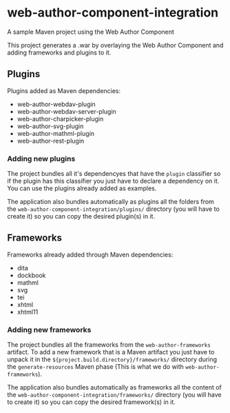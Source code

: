 # web-author-component-integration
A sample Maven project using the Web Author Component

This project generates a .war by overlaying the Web Author Component and adding frameworks and plugins to it.

## Plugins


Plugins added as Maven dependencies:

* web-author-webdav-plugin
* web-author-webdav-server-plugin
* web-author-charpicker-plugin
* web-author-svg-plugin
* web-author-mathml-plugin
* web-author-rest-plugin

### Adding new plugins

The project bundles all it's dependencyes that have the `plugin` classifier so if the plugin has this classifier you just have to declare a dependency on it. You can use the plugins already added as examples.

The application also bundles automatically as plugins all the folders from the `web-author-component-integration/plugins/` directory (you will have to create it) so you can copy the desired plugin(s) in it.



## Frameworks


Frameworks already added through Maven dependencies:

* dita
* dockbook
* mathml
* svg
* tei
* xhtml
* xhtml11

### Adding new frameworks

The project bundles all the frameworks from the  `web-author-frameworks` artifact. To add a new framework that is a Maven artifact you just have to unpack it in the `${project.build.directory}/frameworks/` directory during the `generate-resources` Maven phase (This is what we do with  `web-author-frameworks`).

The application also bundles automatically as frameworks all the content of the `web-author-component-integration/frameworks/` directory (you will have to create it) so you can copy the desired framework(s) in it.
